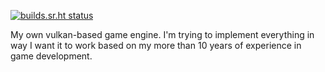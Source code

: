 [![builds.sr.ht status](https://builds.sr.ht/~gigablaster.svg)](https://builds.sr.ht/~gigablaster?)

My own vulkan-based game engine. I'm trying to implement everything in way I want it to work based on my more than 10 years
of experience in game development.
